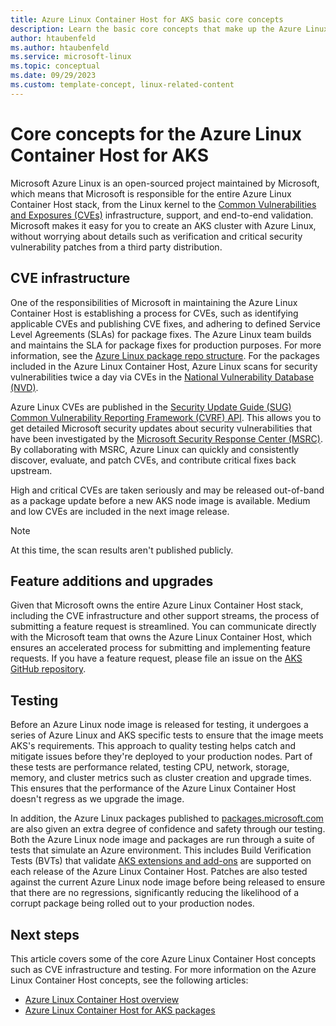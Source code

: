 ```yaml
---
title: Azure Linux Container Host for AKS basic core concepts
description: Learn the basic core concepts that make up the Azure Linux Container Host for AKS. 
author: htaubenfeld
ms.author: htaubenfeld
ms.service: microsoft-linux
ms.topic: conceptual 
ms.date: 09/29/2023
ms.custom: template-concept, linux-related-content
---
```


# Core concepts for the Azure Linux Container Host for AKS

Microsoft Azure Linux is an open-sourced project maintained by Microsoft, which means that Microsoft is responsible for the entire Azure Linux Container Host stack, from the Linux kernel to the [Common Vulnerabilities and Exposures (CVEs)](https://cve.mitre.org/) infrastructure, support, and end-to-end validation. Microsoft makes it easy for you to create an AKS cluster with Azure Linux, without worrying about details such as verification and critical security vulnerability patches from a third party distribution.

## CVE infrastructure

One of the responsibilities of Microsoft in maintaining the Azure Linux Container Host is establishing a process for CVEs, such as identifying applicable CVEs and publishing CVE fixes, and adhering to defined Service Level Agreements (SLAs) for package fixes. The Azure Linux team builds and maintains the SLA for package fixes for production purposes. For more information, see the [Azure Linux package repo structure](https://github.com/microsoft/CBL-Mariner/blob/2.0/toolkit/docs/building/building.md#packagesmicrosoftcom-repository-structure). For the packages included in the Azure Linux Container Host, Azure Linux scans for security vulnerabilities twice a day via CVEs in the [National Vulnerability Database (NVD)](https://nvd.nist.gov/).

Azure Linux CVEs are published in the [Security Update Guide (SUG) Common Vulnerability Reporting Framework (CVRF) API](https://github.com/microsoft/MSRC-Microsoft-Security-Updates-API). This allows you to get detailed Microsoft security updates about security vulnerabilities that have been investigated by the [Microsoft Security Response Center (MSRC)](https://www.microsoft.com/msrc). By collaborating with MSRC, Azure Linux can quickly and consistently discover, evaluate, and patch CVEs, and contribute critical fixes back upstream.

High and critical CVEs are taken seriously and may be released out-of-band as a package update before a new AKS node image is available. Medium and low CVEs are included in the next image release.

> [!NOTE]
> At this time, the scan results aren't published publicly.

## Feature additions and upgrades

Given that Microsoft owns the entire Azure Linux Container Host stack, including the CVE infrastructure and other support streams, the process of submitting a feature request is streamlined. You can communicate directly with the Microsoft team that owns the Azure Linux Container Host, which ensures an accelerated process for submitting and implementing feature requests. If you have a feature request, please file an issue on the [AKS GitHub repository](https://github.com/Azure/AKS/issues).

## Testing

Before an Azure Linux node image is released for testing, it undergoes a series of Azure Linux and AKS specific tests to ensure that the image meets AKS's requirements. This approach to quality testing helps catch and mitigate issues before they're deployed to your production nodes. Part of these tests are performance related, testing CPU, network, storage, memory, and cluster metrics such as cluster creation and upgrade times. This ensures that the performance of the Azure Linux Container Host doesn't regress as we upgrade the image.

In addition, the Azure Linux packages published to [packages.microsoft.com](https://packages.microsoft.com/cbl-mariner/) are also given an extra degree of confidence and safety through our testing. Both the Azure Linux node image and packages are run through a suite of tests that simulate an Azure environment. This includes Build Verification Tests (BVTs) that validate [AKS extensions and add-ons](../../articles/aks/integrations.md) are supported on each release of the Azure Linux Container Host. Patches are also tested against the current Azure Linux node image before being released to ensure that there are no regressions, significantly reducing the likelihood of a corrupt package being rolled out to your production nodes.

## Next steps

This article covers some of the core Azure Linux Container Host concepts such as CVE infrastructure and testing. For more information on the Azure Linux Container Host concepts, see the following articles: 

- [Azure Linux Container Host overview](./intro-azure-linux.md)
- [Azure Linux Container Host for AKS packages](./concepts-packages.md)
